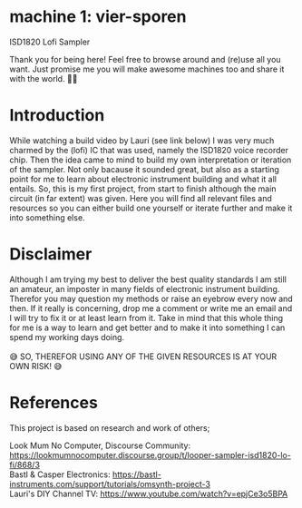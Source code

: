 # machine 1: vier-sporen
ISD1820 Lofi Sampler


Thank you for being here! Feel free to browse around and (re)use all you want. Just promise me you will make awesome machines too and share it with the world. ✌🏼

# Introduction
While watching a build video by Lauri (see link below) I was very much charmed by the (lofi) IC that was used, namely the ISD1820 voice recorder chip. Then the idea came to mind to build my own interpretation or iteration of the sampler. Not only bacause it sounded great, but also as a starting point for me to learn about electronic instrument building and what it all entails. So, this is my first project, from start to finish although the main circuit (in far extent) was given. Here you will find all relevant files and resources so you can either build one yourself or iterate further and make it into something else.

# Disclaimer

Although I am trying my best to deliver the best quality standards I am still an amateur, an imposter in many fields of electronic instrument building. Therefor you may question my methods or raise an eyebrow every now and then. If it really is concerning, drop me a comment or write me an email and I will try to fix it or at least learn from it. Take in mind that this whole thing for me is a way to learn and get better and to make it into something I can spend my working days doing.
<br><br>
😅 SO, THEREFOR USING ANY OF THE GIVEN RESOURCES IS AT YOUR OWN RISK! 😅

# References
This project is based on research and work of others;

Look Mum No Computer, Discourse Community: https://lookmumnocomputer.discourse.group/t/looper-sampler-isd1820-lo-fi/868/3 <br>
Bastl & Casper Electronics: https://bastl-instruments.com/support/tutorials/omsynth-project-3 <br>
Lauri's DIY Channel TV: https://www.youtube.com/watch?v=epjCe3o5BPA <br>
